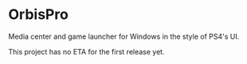 # OrbisPro
Media center and game launcher for Windows in the style of PS4's UI.

This project has no ETA for the first release yet.
